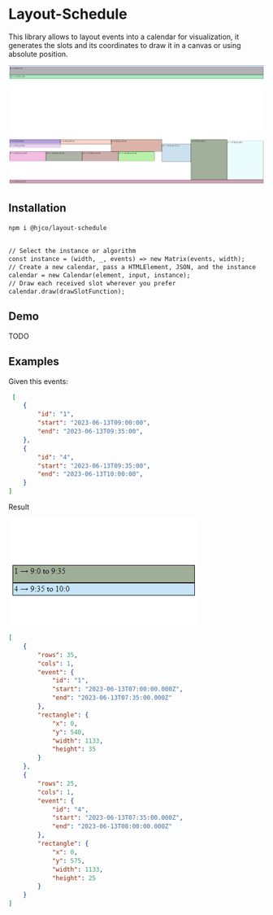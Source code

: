 # Layout-Schedule
This library allows to layout events into a calendar for visualization, it generates the slots and its coordinates to draw it in a canvas or using absolute position.

![Example](./docs/example.png)

## Installation

```shell
npm i @hjco/layout-schedule
```

## 

```
// Select the instance or algorithm
const instance = (width, _, events) => new Matrix(events, width);
// Create a new calendar, pass a HTMLElement, JSON, and the instance 
calendar = new Calendar(element, input, instance);
// Draw each received slot wherever you prefer
calendar.draw(drawSlotFunction);
```

## Demo

TODO

## Examples

Given this events:

```json
 [
    {
        "id": "1",
        "start": "2023-06-13T09:00:00",
        "end": "2023-06-13T09:35:00",
    },
    {
        "id": "4",
        "start": "2023-06-13T09:35:00",
        "end": "2023-06-13T10:00:00",
    }
]
```

Result

![Example](./docs/example-simple.png)

```json
[
    {
        "rows": 35,
        "cols": 1,
        "event": {
            "id": "1",
            "start": "2023-06-13T07:00:00.000Z",
            "end": "2023-06-13T07:35:00.000Z"
        },
        "rectangle": {
            "x": 0,
            "y": 540,
            "width": 1133,
            "height": 35
        }
    },
    {
        "rows": 25,
        "cols": 1,
        "event": {
            "id": "4",
            "start": "2023-06-13T07:35:00.000Z",
            "end": "2023-06-13T08:00:00.000Z"
        },
        "rectangle": {
            "x": 0,
            "y": 575,
            "width": 1133,
            "height": 25
        }
    }
]
```
